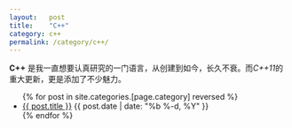 ```yaml
---
layout:   post
title:    "C++"
category: c++
permalink: /category/c++/
---
```


**C++** 是我一直想要认真研究的一门语言，从创建到如今，长久不衰。而*C++11*的重大更新，更是添加了不少魅力。
	
<ul class="posts">
{% for post in site.categories.[page.category] reversed %}
      <li>
        <a class="post-link" href="{{ post.url | prepend: site.baseurl }}">{{ post.title }}</a>
        <span class="post-date">{{ post.date | date: "%b %-d, %Y" }}</span>
      </li>
{% endfor %}
</ul>
